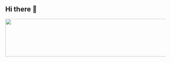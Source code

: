 ## Hi there 👋

<a href="https://www.gitanimals.org/en_US?utm_medium=image&utm_source=jeonghanhee&utm_content=line">
  <img
    src="https://render.gitanimals.org/lines/jeonghanhee"
    width="600"
    height="120"
  />
</a>
